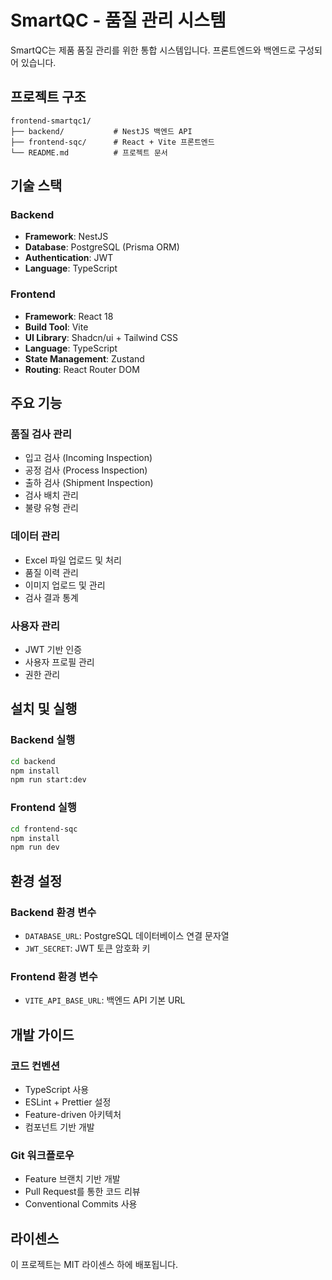 # SmartQC - 품질 관리 시스템

SmartQC는 제품 품질 관리를 위한 통합 시스템입니다. 프론트엔드와 백엔드로 구성되어 있습니다.

## 프로젝트 구조

```
frontend-smartqc1/
├── backend/           # NestJS 백엔드 API
├── frontend-sqc/      # React + Vite 프론트엔드
└── README.md          # 프로젝트 문서
```

## 기술 스택

### Backend
- **Framework**: NestJS
- **Database**: PostgreSQL (Prisma ORM)
- **Authentication**: JWT
- **Language**: TypeScript

### Frontend
- **Framework**: React 18
- **Build Tool**: Vite
- **UI Library**: Shadcn/ui + Tailwind CSS
- **Language**: TypeScript
- **State Management**: Zustand
- **Routing**: React Router DOM

## 주요 기능

### 품질 검사 관리
- 입고 검사 (Incoming Inspection)
- 공정 검사 (Process Inspection)
- 출하 검사 (Shipment Inspection)
- 검사 배치 관리
- 불량 유형 관리

### 데이터 관리
- Excel 파일 업로드 및 처리
- 품질 이력 관리
- 이미지 업로드 및 관리
- 검사 결과 통계

### 사용자 관리
- JWT 기반 인증
- 사용자 프로필 관리
- 권한 관리

## 설치 및 실행

### Backend 실행
```bash
cd backend
npm install
npm run start:dev
```

### Frontend 실행
```bash
cd frontend-sqc
npm install
npm run dev
```

## 환경 설정

### Backend 환경 변수
- `DATABASE_URL`: PostgreSQL 데이터베이스 연결 문자열
- `JWT_SECRET`: JWT 토큰 암호화 키

### Frontend 환경 변수
- `VITE_API_BASE_URL`: 백엔드 API 기본 URL

## 개발 가이드

### 코드 컨벤션
- TypeScript 사용
- ESLint + Prettier 설정
- Feature-driven 아키텍처
- 컴포넌트 기반 개발

### Git 워크플로우
- Feature 브랜치 기반 개발
- Pull Request를 통한 코드 리뷰
- Conventional Commits 사용

## 라이센스

이 프로젝트는 MIT 라이센스 하에 배포됩니다. 